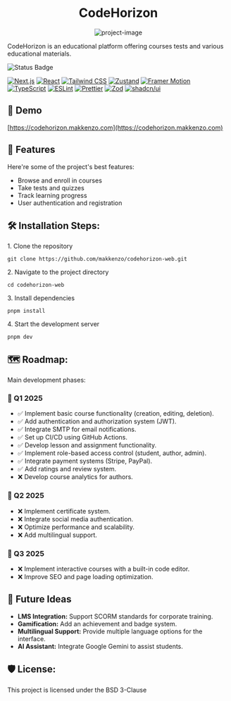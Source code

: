 <h1 align="center" id="title">CodeHorizon</h1>

<p align="center"><img src="https://socialify.git.ci/makkenzo/codehorizon-web/image?custom_description=An+educational+platform+offering+courses%2C+tests%2C+and+other+learning+materials.&amp;description=1&amp;font=Raleway&amp;forks=1&amp;issues=1&amp;language=1&amp;name=1&amp;owner=1&amp;pattern=Brick+Wall&amp;stargazers=1&amp;theme=Light" alt="project-image"></p>

<p id="description">CodeHorizon is an educational platform offering courses tests and various educational materials.</p>

![Status Badge](https://status.makkenzo.com/badge/Site/status)

[![Next.js](https://img.shields.io/badge/Next.js-000000?style=for-the-badge&logo=nextdotjs&logoColor=white)](https://nextjs.org/)
[![React](https://img.shields.io/badge/React-20232A?style=for-the-badge&logo=react&logoColor=61DAFB)](https://react.dev/)
[![Tailwind CSS](https://img.shields.io/badge/Tailwind_CSS-38B2AC?style=for-the-badge&logo=tailwind-css&logoColor=white)](https://tailwindcss.com/)
[![Zustand](https://img.shields.io/badge/Zustand-000000?style=for-the-badge&logo=zustand&logoColor=white)](https://zustand-demo.pmnd.rs/)
[![Framer Motion](https://img.shields.io/badge/Framer_Motion-0055FF?style=for-the-badge&logo=framer&logoColor=white)](https://www.framer.com/motion/)
[![TypeScript](https://img.shields.io/badge/TypeScript-3178C6?style=for-the-badge&logo=typescript&logoColor=white)](https://www.typescriptlang.org/)
[![ESLint](https://img.shields.io/badge/ESLint-4B32C3?style=for-the-badge&logo=eslint&logoColor=white)](https://eslint.org/)
[![Prettier](https://img.shields.io/badge/Prettier-F7B93E?style=for-the-badge&logo=prettier&logoColor=white)](https://prettier.io/)
[![Zod](https://img.shields.io/badge/Zod-3B82F6?style=for-the-badge&logo=typescript&logoColor=white)](https://zod.dev/)
[![shadcn/ui](https://img.shields.io/badge/shadcn/ui-000000?style=for-the-badge&logo=shadcn&logoColor=white)](https://ui.shadcn.com/)

<h2>🚀 Demo</h2>

[https://codehorizon.makkenzo.com](https://codehorizon.makkenzo.com)

<h2>🧐 Features</h2>

Here're some of the project's best features:

- Browse and enroll in courses
- Take tests and quizzes
- Track learning progress
- User authentication and registration

<h2>🛠️ Installation Steps:</h2>

<p>1. Clone the repository</p>

```
git clone https://github.com/makkenzo/codehorizon-web.git
```

<p>2. Navigate to the project directory</p>

```
cd codehorizon-web
```

<p>3. Install dependencies</p>

```
pnpm install
```

<p>4. Start the development server</p>

```
pnpm dev
```

<h2>🗺️ Roadmap:</h2>

<p>Main development phases:</p>

<h3>📅 Q1 2025</h3>
<ul>
    <li>✅ Implement basic course functionality (creation, editing, deletion).</li>
    <li>✅ Add authentication and authorization system (JWT).</li>
    <li>✅ Integrate SMTP for email notifications.</li>
    <li>✅ Set up CI/CD using GitHub Actions.</li>
    <li>✅ Develop lesson and assignment functionality.</li>
    <li>✅ Implement role-based access control (student, author, admin).</li>
    <li>✅ Integrate payment systems (Stripe, PayPal).</li>
    <li>✅ Add ratings and review system.</li>
    <li>❌ Develop course analytics for authors.</li>
</ul>

<h3>📅 Q2 2025</h3>
<ul>
    <li>❌ Implement certificate system.</li>
    <li>❌ Integrate social media authentication.</li>
    <li>❌ Optimize performance and scalability.</li>
    <li>❌ Add multilingual support.</li>
</ul>

<h3>📅 Q3 2025</h3>
<ul>
    <li>❌ Implement interactive courses with a built-in code editor.</li>
    <li>❌ Improve SEO and page loading optimization.</li>
</ul>

<h2>🔮 Future Ideas</h2>
<ul>
    <li><strong>LMS Integration:</strong> Support SCORM standards for corporate training.</li>
    <li><strong>Gamification:</strong> Add an achievement and badge system.</li>
    <li><strong>Multilingual Support:</strong> Provide multiple language options for the interface.</li>
    <li><strong>AI Assistant:</strong> Integrate Google Gemini to assist students.</li>
</ul>

<h2>🛡️ License:</h2>

This project is licensed under the BSD 3-Clause
